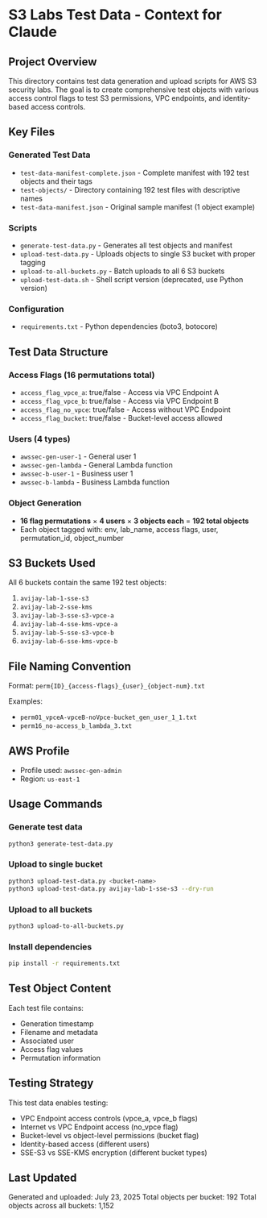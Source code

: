 # S3 Labs Test Data - Context for Claude

## Project Overview
This directory contains test data generation and upload scripts for AWS S3 security labs. The goal is to create comprehensive test objects with various access control flags to test S3 permissions, VPC endpoints, and identity-based access controls.

## Key Files

### Generated Test Data
- `test-data-manifest-complete.json` - Complete manifest with 192 test objects and their tags
- `test-objects/` - Directory containing 192 test files with descriptive names
- `test-data-manifest.json` - Original sample manifest (1 object example)

### Scripts
- `generate-test-data.py` - Generates all test objects and manifest
- `upload-test-data.py` - Uploads objects to single S3 bucket with proper tagging
- `upload-to-all-buckets.py` - Batch uploads to all 6 S3 buckets
- `upload-test-data.sh` - Shell script version (deprecated, use Python version)

### Configuration
- `requirements.txt` - Python dependencies (boto3, botocore)

## Test Data Structure

### Access Flags (16 permutations total)
- `access_flag_vpce_a`: true/false - Access via VPC Endpoint A
- `access_flag_vpce_b`: true/false - Access via VPC Endpoint B  
- `access_flag_no_vpce`: true/false - Access without VPC Endpoint
- `access_flag_bucket`: true/false - Bucket-level access allowed

### Users (4 types)
- `awssec-gen-user-1` - General user 1
- `awssec-gen-lambda` - General Lambda function
- `awssec-b-user-1` - Business user 1
- `awssec-b-lambda` - Business Lambda function

### Object Generation
- **16 flag permutations** × **4 users** × **3 objects each** = **192 total objects**
- Each object tagged with: env, lab_name, access flags, user, permutation_id, object_number

## S3 Buckets Used
All 6 buckets contain the same 192 test objects:
1. `avijay-lab-1-sse-s3`
2. `avijay-lab-2-sse-kms`
3. `avijay-lab-3-sse-s3-vpce-a`
4. `avijay-lab-4-sse-kms-vpce-a`
5. `avijay-lab-5-sse-s3-vpce-b`
6. `avijay-lab-6-sse-kms-vpce-b`

## File Naming Convention
Format: `perm{ID}_{access-flags}_{user}_{object-num}.txt`

Examples:
- `perm01_vpceA-vpceB-noVpce-bucket_gen_user_1_1.txt`
- `perm16_no-access_b_lambda_3.txt`

## AWS Profile
- Profile used: `awssec-gen-admin`
- Region: `us-east-1`

## Usage Commands

### Generate test data
```bash
python3 generate-test-data.py
```

### Upload to single bucket
```bash
python3 upload-test-data.py <bucket-name>
python3 upload-test-data.py avijay-lab-1-sse-s3 --dry-run
```

### Upload to all buckets
```bash
python3 upload-to-all-buckets.py
```

### Install dependencies
```bash
pip install -r requirements.txt
```

## Test Object Content
Each test file contains:
- Generation timestamp
- Filename and metadata
- Associated user
- Access flag values
- Permutation information

## Testing Strategy
This test data enables testing:
- VPC Endpoint access controls (vpce_a, vpce_b flags)
- Internet vs VPC Endpoint access (no_vpce flag)
- Bucket-level vs object-level permissions (bucket flag)
- Identity-based access (different users)
- SSE-S3 vs SSE-KMS encryption (different bucket types)

## Last Updated
Generated and uploaded: July 23, 2025
Total objects per bucket: 192
Total objects across all buckets: 1,152